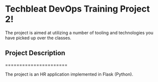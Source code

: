 # Techbleat DevOps Training Project 2!

The project is aimed at utilizing a number of tooling and technologies you have picked up over the classes. 

## Project Description
======================

The project is an HR application implemented in Flask (Python). 

